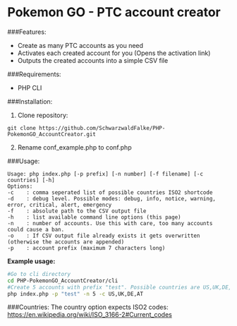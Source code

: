 # Pokemon GO - PTC account creator

###Features:

 * Create as many PTC accounts as you need
 * Activates each created account for you (Opens the activation link)
 * Outputs the created accounts into a simple CSV file  

###Requirements:
* PHP CLI

###Installation:
 1. Clone repository:
   ```
   git clone https://github.com/SchwarzwaldFalke/PHP-PokemonGO_AccountCreator.git
   ```
 2. Rename conf_example.php to conf.php

###Usage:

```
Usage: php index.php [-p prefix] [-n number] [-f filename] [-c countries] [-h]
Options:
-c    : comma seperated list of possible countries ISO2 shortcode
-d    : debug level. Possible modes: debug, info, notice, warning, error, critical, alert, emergency
-f    : absolute path to the CSV output file
-h    : list available command line options (this page)
-n    : number of accounts. Use this with care, too many accounts could cause a ban.
-o    : If CSV output file already exists it gets overwritten (otherwise the accounts are appended)
-p    : account prefix (maximum 7 characters long)
```
**Example usage:**
```bash
#Go to cli directory
cd PHP-PokemonGO_AccountCreator/cli
#Create 5 accounts with prefix "test". Possible countries are US,UK,DE,AT.
php index.php -p "test" -n 5 -c US,UK,DE,AT
```

###Countries:
The country option expects ISO2 codes: https://en.wikipedia.org/wiki/ISO_3166-2#Current_codes